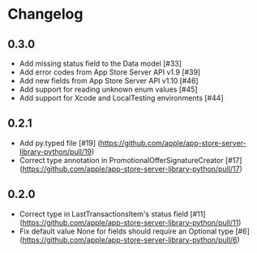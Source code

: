 # Changelog

## 0.3.0
- Add missing status field to the Data model [#33]
- Add error codes from App Store Server API v1.9 [#39]
- Add new fields from App Store Server API v1.10 [#46]
- Add support for reading unknown enum values [#45]
- Add support for Xcode and LocalTesting environments [#44]

## 0.2.1
- Add py.typed file [#19] (https://github.com/apple/app-store-server-library-python/pull/19)
- Correct type annotation in PromotionalOfferSignatureCreator [#17] (https://github.com/apple/app-store-server-library-python/pull/17)

## 0.2.0

- Correct type in LastTransactionsItem's status field [#11] (https://github.com/apple/app-store-server-library-python/pull/11)
- Fix default value None for fields should require an Optional type [#6] (https://github.com/apple/app-store-server-library-python/pull/6)